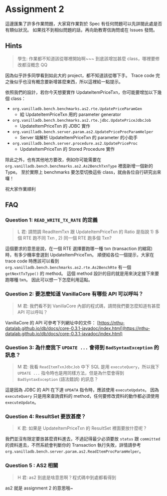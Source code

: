 # Assignment 2

這邊匯集了許多作業問題，大家寫作業對於 Spec 有任何問題可以先詳閱此處是否有類似狀況。 如果找不到相似問題的話，再向助教寄信詢問或在 Issues 發問。

## Hints
> 學生: 作業都不知道該從哪裡開始啊~~~ 到底該增加甚麼 class，哪裡要修改都沒概念 QQ

因為似乎許多同學看到如此大的 project，都不知道該從哪下手。 Trace code 完之後似乎也沒有概念要新增甚麼東西，所以這裡給一點提示。

依照我們的設計，若你今天想要實作 UpdateItemPriceTxn，你可能要增加以下幾個 class：
- `org.vanilladb.bench.benchmarks.as2.rte.UpdatePriceParamGen`
  - 給 UpdateItemPriceTxn 用的 parameter generator
- `org.vanilladb.bench.benchmarks.as2.rte.jdbc.UpdatePriceJdbcJob`
  - UpdateItemPriceTxn 的 JDBC 實作
- `org.vanilladb.bench.server.param.as2.UpdatePriceProcParamHelper`
  - Server 端解析 UpdateItemPriceTxn 的 parameter 的小助手
- `org.vanilladb.bench.server.procedure.as2.UpdatePriceProc`
  - UpdateItemPriceTxn 的 Stored Procedure 實作

除此之外，也有其他地方要改，例如你可能需要在 `org.vanilladb.bench.benchmarks.as2.As2BenchTxnType` 裡面新增一個新的 Type。 至於實際上 benchmarks 要怎麼切換這些 class，就由各位自行研究出來囉！

祝大家作業順利

## FAQ

### Question 1: `READ_WRITE_TX_RATE` 的定義
> L 君: 請問調 ReadItemTxn 跟 UpdateItemPriceTxn 的 Ratio 是指說 1) 多個 RTE 跑不同 Txn , 2) 同一個 RTE 跑多個 Txn?

這個要求的意思是說，在一個 RTE 選擇要跑哪一種 txn (transaction 的縮寫) 時，有多少機率會選到 UpdateItemPriceTxn。 順便給各位一個提示，大家在 trace code 時應該可以看到 `org.vanilladb.bench.benchmarks.as2.rte.As2BenchRte` 有一個 `getNextTxType()` 的 method。 這個 method 設計的目的就是用來決定接下來要跑哪種 txn。 因此可以想一下怎麼利用這點。

### Question 2: 要怎麼知道 VanillaCore 有哪些 API 可以呼叫？
> M 君: 我們看不到 VanillaCore 內部的程式碼，請問我們要怎麼知道有甚麼 API 可以呼叫？

VanillaCore 的 API 可參考下列網址中的文件：
[https://nthu-datalab.github.io/db/docs/core-0.3.1-javadoc/index.html](https://nthu-datalab.github.io/db/docs/core-0.3.1-javadoc/index.html)

### Question 3: 為什麼我下 `UPDATE ...` 會得到 `BadSyntaxException` 的訊息？
> M 君: 我看 `ReadItemTxnJdbcJob` 中下 SQL 是用 `executeQuery`，所以我下 `UPDATE ...` 指令時也是用同樣方法，但是為什麼會得到 `BadSyntaxException` (語法錯誤) 的訊息？

這是因為 JDBC 的 API 在下達 `UPDATA` 指令時，應該使用 `executeUpdate`。 因為 `executeQuery` 只是用來查詢資料的 method，任何要修改資料的動作都必須使用 `executeUpdate`。

### Question 4: ResultSet 要放甚麼？
> K 君: 如果是 UpdateItemPriceTxn 的 ResultSet 裡面要放什麼呢？

我們並沒有限定要放甚麼資料進去，不過記得最少必須要放 `status` 跟 `committed` 的資料進去，不然系統會判斷你的 Transaction 執行失敗，詳情請參考 `org.vanilladb.bench.server.param.as2.ReadItemProcParamHelper`。

### Question 5 : AS2 相關
> H 君: as2 到底是啥意思啊？程式碼中到處都看得到

as2 就是 assignment 2 的意思哦~
